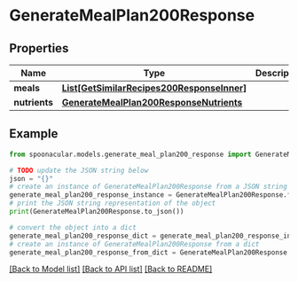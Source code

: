 # GenerateMealPlan200Response



## Properties

Name | Type | Description | Notes
------------ | ------------- | ------------- | -------------
**meals** | [**List[GetSimilarRecipes200ResponseInner]**](GetSimilarRecipes200ResponseInner.md) |  | 
**nutrients** | [**GenerateMealPlan200ResponseNutrients**](GenerateMealPlan200ResponseNutrients.md) |  | 

## Example

```python
from spoonacular.models.generate_meal_plan200_response import GenerateMealPlan200Response

# TODO update the JSON string below
json = "{}"
# create an instance of GenerateMealPlan200Response from a JSON string
generate_meal_plan200_response_instance = GenerateMealPlan200Response.from_json(json)
# print the JSON string representation of the object
print(GenerateMealPlan200Response.to_json())

# convert the object into a dict
generate_meal_plan200_response_dict = generate_meal_plan200_response_instance.to_dict()
# create an instance of GenerateMealPlan200Response from a dict
generate_meal_plan200_response_from_dict = GenerateMealPlan200Response.from_dict(generate_meal_plan200_response_dict)
```
[[Back to Model list]](../README.md#documentation-for-models) [[Back to API list]](../README.md#documentation-for-api-endpoints) [[Back to README]](../README.md)


